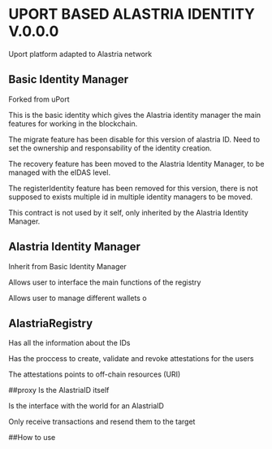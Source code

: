# UPORT BASED ALASTRIA IDENTITY V.0.0.0
Uport platform adapted to Alastria network

## Basic Identity Manager
Forked from uPort

This is the basic identity which gives the Alastria identity manager the main features for working in the blockchain.

The migrate feature has been disable for this version of alastria ID. Need to set the ownership and responsability of the identity creation.

The recovery feature has been moved to the Alastria Identity Manager, to be managed with the eIDAS level.

The registerIdentity feature has been removed for this version, there is not supposed to exists multiple id in multiple identity managers to be moved.

This contract is not used by it self, only inherited by the Alastria Identity Manager.

## Alastria Identity Manager
Inherit from Basic Identity Manager

Allows user to interface the main functions of the registry

Allows user to manage different wallets o

## AlastriaRegistry
Has all the information about the IDs

Has the proccess to create, validate and revoke attestations for the users

The attestations points to off-chain resources (URI)

##proxy
Is the AlastriaID itself

Is the interface with the world for an AlastriaID

Only receive transactions and resend them to the target

##How to use
